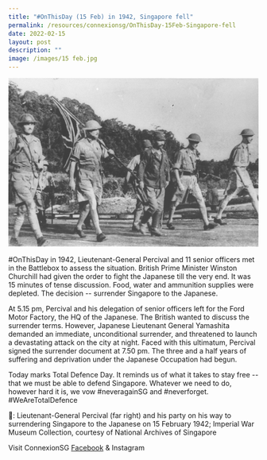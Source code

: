 ```yaml
---
title: "#OnThisDay (15 Feb) in 1942, Singapore fell"
permalink: /resources/connexionsg/OnThisDay-15Feb-Singapore-fell
date: 2022-02-15
layout: post
description: ""
image: /images/15 feb.jpg
---
```

![](/images/15%20feb.jpg)

#OnThisDay in 1942, Lieutenant-General Percival and 11 senior officers met in the Battlebox to assess the situation. British Prime Minister Winston Churchill had given the order to fight the Japanese till the very end. It was 15 minutes of tense discussion. Food, water and ammunition supplies were depleted. The decision -- surrender Singapore to the Japanese.

At 5.15 pm, Percival and his delegation of senior officers left for the Ford Motor Factory, the HQ of the Japanese. The British wanted to discuss the surrender terms. However, Japanese Lieutenant General Yamashita demanded an immediate, unconditional surrender, and threatened to launch a devastating attack on the city at night. Faced with this ultimatum, Percival signed the surrender document at 7.50 pm. The three and a half years of suffering and deprivation under the Japanese Occupation had begun.

Today marks Total Defence Day. It reminds us of what it takes to stay free -- that we must be able to defend Singapore. Whatever we need to do, however hard it is, we vow #neveragainSG and #neverforget. #WeAreTotalDefence

📸: Lieutenant-General Percival (far right) and his party on his way to surrendering Singapore to the Japanese on 15 February 1942; Imperial War Museum Collection, courtesy of National Archives of Singapore

Visit ConnexionSG [Facebook](https://www.facebook.com/ConnexionSG) & Instagram